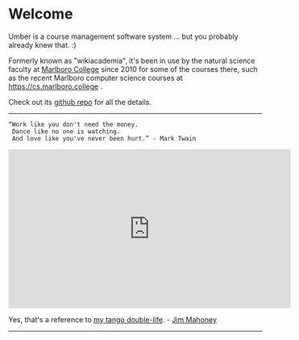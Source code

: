 Welcome
=======

Umber is a course management software system ... but you probably already knew that. :)

Formerly known as "wikiacademia", it's been in use by the natural science faculty at <a href="https://www.marlboro.edu">Marlboro College</a> since 2010 for some of the courses there, such as the recent Marlboro computer science courses at <a href="https://cs.marlboro.college">https://cs.marlboro.college</a> .

Check out its <a href="https://github.com/jimmahoney/umber">github repo</a> for all the details.

------

    “Work like you don't need the money.
     Dance like no one is watching.
     And love like you've never been hurt.” - Mark Twain

<iframe width="560" height="315"
 src="https://www.youtube.com/embed/Z7LoSkDIjRY"
 frameborder="0" allow="autoplay; encrypted-media" allowfullscreen></iframe>

Yes, that's a reference to [my tango double-life](https://www.youtube.com/watch?v=QhdI3FNItHk&feature=youtu.be). - <a href="mailto:mahoney@marlboro.edu">Jim Mahoney</a>

-------

